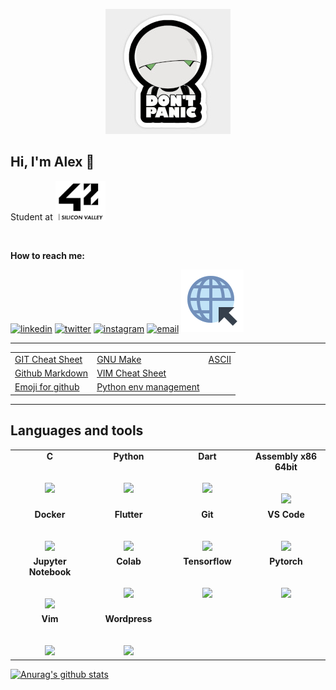 <p align="center">
  <img src="https://github.com/akovalyo/akovalyo/blob/master/panic_res.jpg">
</p>

## Hi, I'm Alex 👋

<p>Student at   <img src="https://github.com/akovalyo/akovalyo/blob/master/42sv.png" width="80"></p>

&nbsp;

**How to reach me:**

[![linkedin][1.1]][1]
[![twitter][2.1]][2]
[![instagram][3.1]][3]
[![email][4.1]][4]
[![email][5.1]][5]

[1.1]: https://img.icons8.com/plasticine/96/000000/linkedin.png
[2.1]: https://img.icons8.com/plasticine/100/000000/twitter.png
[3.1]: https://img.icons8.com/plasticine/100/000000/instagram-new.png
[4.1]: https://img.icons8.com/plasticine/100/000000/gmail.png
[5.1]: https://github.com/akovalyo/akovalyo/blob/master/web.png

[1]: https://www.linkedin.com/in/alexandrkovalyov/
[2]: https://twitter.com/al_kovalyov
[3]: https://www.instagram.com/akovalyo/
[4]: mailto:al.kovalyov@gmail.com
[5]: https://alexkovalyov.com/

___

||||
|---|---|---|
|[GIT Cheat Sheet](https://akovalyo.github.io/2020/08/21/git_cheatsheet/)|[GNU Make](https://www.gnu.org/software/make/manual/make.html)|[ASCII](https://theasciicode.com.ar/)|
|[Github Markdown](https://akovalyo.github.io/2020/09/18/github_markdown/)|[VIM Cheat Sheet](https://akovalyo.github.io/docs/vim/)||
|[Emoji for github](https://github.com/ikatyang/emoji-cheat-sheet/blob/master/README.md)|[Python env management](https://akovalyo.github.io/docs/python)||



___

## Languages and tools

<table>
  <tbody>
    <tr valign="top">
      <td width="25%" align="center">
        <span><b>C</b></span><br><br><br>
        <img height="64px" src="https://cdn.svgporn.com/logos/c.svg">
      </td>
      <td width="25%" align="center">
        <span><b>Python</b></span><br><br><br>
        <img height="64px" src="https://cdn.svgporn.com/logos/python.svg">
      </td>
      <td width="25%" align="center">
        <span><b>Dart</b></span><br><br><br>
        <img height="64px" src="https://cdn.svgporn.com/logos/dart.svg">
      </td>
      <td width="25%" align="center">
        <span><b>Assembly x86 64bit</b></span><br><br><br>
        <img height="64px" src="https://hackr.io/tutorials/assembly-language/logo-assembly-language.svg?ver=1587718148">
      </td>
    </tr>
    <tr valign="top">
      <td width="25%" align="center">
        <span><b>Docker</b></span><br><br><br>
        <img height="64px" src="https://cdn.svgporn.com/logos/docker-icon.svg">
      </td>
      <td width="25%" align="center">
        <span><b>Flutter</b></span><br><br><br>
        <img height="64px" src="https://cdn.svgporn.com/logos/flutter.svg">
      </td>
      <td width="25%" align="center">
        <span><b>Git</b></span><br><br><br>
        <img height="64px" src="https://cdn.svgporn.com/logos/git-icon.svg">
      </td>
      <td width="25%" align="center">
        <span><b>VS Code</b></span><br><br><br>
        <img height="64px" src="https://cdn.svgporn.com/logos/visual-studio-code.svg">
      </td>
    </tr>
    <tr valign="top">
      <td width="25%" align="center">
        <span><b>Jupyter Notebook</b></span><br><br><br>
        <img height="64px" src="https://cdn.svgporn.com/logos/jupyter.svg">
      </td>
      <td width="25%" align="center">
        <span><b>Colab</b></span><br><br><br>
        <img height="64px" src="https://colab.research.google.com/img/colab_favicon_256px.png">
      <td width="25%" align="center">
        <span><b>Tensorflow</b></span><br><br><br>
        <img height="64px" src="https://cdn.svgporn.com/logos/tensorflow.svg">
      </td>
      <td width="25%" align="center">
        <span><b>Pytorch</b></span><br><br><br>
        <img height="64px" src="https://cdn.svgporn.com/logos/pytorch.svg">
      </td>
    </tr>
    <tr valign="top">
      <td width="25%" align="center">
        <span><b>Vim</b></span><br><br><br>
        <img height="64px" src="https://cdn.svgporn.com/logos/vim.svg">
      </td>
      <td width="25%" align="center">
        <span><b>Wordpress</b></span><br><br><br>
        <img height="64px" src="https://cdn.svgporn.com/logos/wordpress-icon.svg">
      </td>
      <td width="25%" align="center">
        <span><b></b></span><br><br><br>
      </td>
      <td width="25%" align="center">
        <span><b></b></span><br><br><br>
      </td>
    </tr>
  </tbody>
</table>

[![Anurag's github stats](https://github-readme-stats.vercel.app/api?username=akovalyo&hide=prs,issues,contribs&show_icons=true&theme=gruvbox)](https://github.com/anuraghazra/github-readme-stats)

